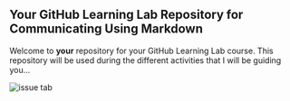 ## Your GitHub Learning Lab Repository for Communicating Using Markdown

Welcome to **your** repository for your GitHub Learning Lab course. This repository will be used during the different activities that I will be guiding you...

![issue tab](https://lab.github.com/public/images/issue_tab.png)
